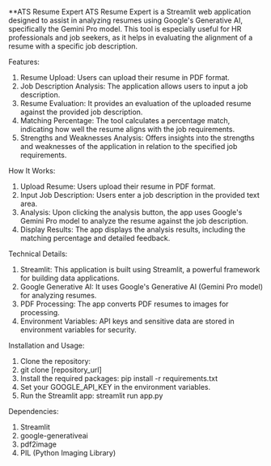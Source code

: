 **ATS Resume Expert
ATS Resume Expert is a Streamlit web application designed to assist in analyzing resumes using Google's Generative AI, specifically the Gemini Pro model. This tool is especially useful for HR professionals and job seekers, as it helps in evaluating the alignment of a resume with a specific job description.

Features:
1. Resume Upload: Users can upload their resume in PDF format.
2. Job Description Analysis: The application allows users to input a job description.
3. Resume Evaluation: It provides an evaluation of the uploaded resume against the provided job description.
4. Matching Percentage: The tool calculates a percentage match, indicating how well the resume aligns with the job requirements.
5. Strengths and Weaknesses Analysis: Offers insights into the strengths and weaknesses of the application in relation to the specified job requirements.


How It Works:
1. Upload Resume: Users upload their resume in PDF format.
2. Input Job Description: Users enter a job description in the provided text area.
3. Analysis: Upon clicking the analysis button, the app uses Google's Gemini Pro model to analyze the resume against the job description.
4. Display Results: The app displays the analysis results, including the matching percentage and detailed feedback.


Technical Details:
1. Streamlit: This application is built using Streamlit, a powerful framework for building data applications.
2. Google Generative AI: It uses Google's Generative AI (Gemini  Pro model) for analyzing resumes.
3. PDF Processing: The app converts PDF resumes to images for processing.
4. Environment Variables: API keys and sensitive data are stored in environment variables for security.

Installation and Usage:
1. Clone the repository:
2. git clone [repository_url]
3. Install the required packages:
   pip install -r requirements.txt
4. Set your GOOGLE_API_KEY in the environment variables.
5. Run the Streamlit app:
   streamlit run app.py

Dependencies:
1. Streamlit
2. google-generativeai
3. pdf2image
4. PIL (Python Imaging Library)   

